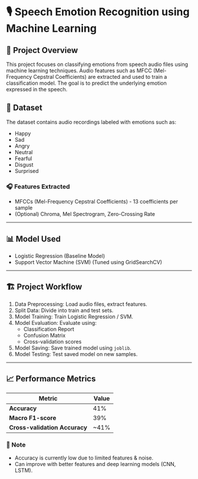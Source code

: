 # 🎙️ Speech Emotion Recognition using Machine Learning

## 📌 Project Overview
This project focuses on classifying emotions from speech audio files using machine learning techniques. Audio features such as MFCC (Mel-Frequency Cepstral Coefficients) are extracted and used to train a classification model. The goal is to predict the underlying emotion expressed in the speech.

## 📂 Dataset
The dataset contains audio recordings labeled with emotions such as:
- Happy
- Sad
- Angry
- Neutral
- Fearful
- Disgust
- Surprised

### 🎧 Features Extracted
- MFCCs (Mel-Frequency Cepstral Coefficients) - 13 coefficients per sample
- (Optional) Chroma, Mel Spectrogram, Zero-Crossing Rate

---

## 📊 Model Used
- Logistic Regression (Baseline Model)
- Support Vector Machine (SVM) (Tuned using GridSearchCV)

---

## 🏗️ Project Workflow
1. Data Preprocessing: Load audio files, extract features.
2. Split Data: Divide into train and test sets.
3. Model Training: Train Logistic Regression / SVM.
4. Model Evaluation: Evaluate using:
   - Classification Report
   - Confusion Matrix
   - Cross-validation scores
5. Model Saving: Save trained model using `joblib`.
6. Model Testing: Test saved model on new samples.

---

## 📈 Performance Metrics
| Metric          | Value |
|------------------|------|
| **Accuracy**    | 41% |
| **Macro F1-score** | 39% |
| **Cross-validation Accuracy** | ~41% |

### 🚨 Note
- Accuracy is currently low due to limited features & noise.
- Can improve with better features and deep learning models (CNN, LSTM).

